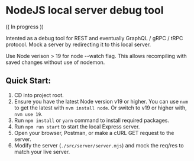 # NodeJS local server debug tool

(( In progress ))

Intented as a debug tool for REST and eventually GraphQL / gRPC / tRPC protocol.
Mock a server by redirecting it to this local server.

Use Node verison > 19 for node --watch flag. This allows recompiling with saved changes without use of nodemon.

## Quick Start:

1. CD into project root.
2. Ensure you have the latest Node version v19 or higher.
   You can use `nvm` to get the latest with `nvm install node`. Or switch to v19 or higher with, `nvm use 19`.
3. Run `npm install` or `yarn` command to install required packages.
4. Run `npm run start` to start the local Express server.
5. Open your browser, Postman, or make a cURL GET request to the server.
6. Modify the server (`./src/server/server.mjs`) and mock the req/res to match your live server.
